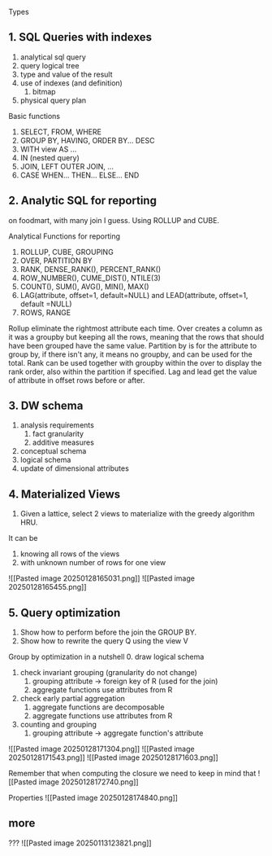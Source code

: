 Types



## 1. SQL Queries with indexes

1. analytical sql query
2. query logical tree
3. type and value of the result
4. use of indexes (and definition)
	1. bitmap
5. physical query plan

Basic functions
1. SELECT, FROM, WHERE
2. GROUP BY, HAVING, ORDER BY... DESC
3. WITH view AS ...
4. IN (nested query)
5. JOIN, LEFT OUTER JOIN, ...
6. CASE WHEN... THEN... ELSE... END

## 2. Analytic SQL for reporting

on foodmart, with many join I guess.
Using ROLLUP and CUBE.

Analytical Functions for reporting
1. ROLLUP, CUBE, GROUPING
2. OVER, PARTITION BY
3. RANK, DENSE_RANK(), PERCENT_RANK()
4. ROW_NUMBER(), CUME_DIST(), NTILE(3)
5. COUNT(), SUM(), AVG(), MIN(), MAX()
6. LAG(attribute, offset=1, default=NULL) and LEAD(attribute, offset=1, default =NULL)
7. ROWS, RANGE

Rollup eliminate the rightmost attribute each time.
Over creates a column as it was a groupby but keeping all the rows, meaning that the rows that should have been grouped have the same value. Partition by is for the attribute to group by, if there isn't any, it means no groupby, and can be used for the total. 
Rank can be used together with groupby within the over to display the rank order, also within the partition if specified.
Lag and lead get the value of attribute in offset rows before or after.

## 3. DW schema

 1. analysis requirements
	 1. fact granularity
	 2. additive measures
 2. conceptual schema
 3. logical schema
 4. update of dimensional attributes


## 4. Materialized Views

1. Given a lattice, select 2 views to materialize with the greedy algorithm HRU.

It can be
1. knowing all rows of the views
2. with unknown number of rows for one view

![[Pasted image 20250128165031.png]]
![[Pasted image 20250128165455.png]]

## 5. Query optimization

1. Show how to perform before the join the GROUP BY.
2. Show how to rewrite the query Q using the view V

Group by optimization in a nutshell
0. draw logical schema
1. check invariant grouping (granularity do not change)
	1. grouping attribute -> foreign key of R (used for the join)
	2. aggregate functions use attributes from R
2. check early partial aggregation
	1. aggregate functions are decomposable
	2. aggregate functions use attributes from R
3. counting and grouping
	1. grouping attribute -> aggregate function's attribute




![[Pasted image 20250128171304.png]]
![[Pasted image 20250128171543.png]]
![[Pasted image 20250128171603.png]]

Remember that when computing the closure we need to keep in mind that
![[Pasted image 20250128172740.png]]

Properties
![[Pasted image 20250128174840.png]]


## more

???
![[Pasted image 20250113123821.png]]

